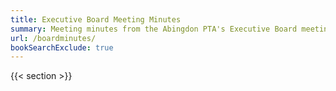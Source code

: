```yaml
---
title: Executive Board Meeting Minutes
summary: Meeting minutes from the Abingdon PTA's Executive Board meetings.
url: /boardminutes/
bookSearchExclude: true
---
```


{{< section >}}